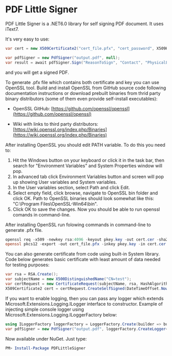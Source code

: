 # PDF Little Signer

PDF Little Signer is a .NET6.0 library for self signing PDF document. It uses iText7.

It's very easy to use:

```csharp
var cert = new X509Certificate2("cert_file.pfx", "cert_password", X509KeyStorageFlags.Exportable);

var pdfSigner = new PdfSigner("output.pdf", null);
var result = await pdfSigner.Sign("ReasonToSign", "Contact", "PhysicalLocation", true, stampImage, cert, fileToSign);
```
and you will get a signed PDF.


To generate .pfx file which contains both certificate and key you can use OpenSSL tool. Build and install OpenSSL from GitHub source code following documentation instructions or download prebuilt binaries from thrid party binary distributors (some of them even provide self-install executables):

- OpenSSL GitHub: [https://github.com/openssl/openssl](https://github.com/openssl/openssl)

- Wiki with links to third party distributors: [https://wiki.openssl.org/index.php/Binaries](https://wiki.openssl.org/index.php/Binaries)

After installing OpenSSL you should edit PATH variable. To do this you need to:
1. Hit the Windows button on your keyboard or click it in the task bar, then search for "Environment Variables" and System Properties window will pop.
2. In advanced tab click Environment Variables button and screen will pop up showing User variables and System variables.
3. In the User variables section, select Path and click Edit.
4. Select empty field, click browse, navigate to OpenSSL bin folder and click OK. Path to OpenSSL binaries should look somewhat like this: "C:\Program Files\OpenSSL-Win64\bin".
5. Click OK to save the changes. Now you should be able to run openssl comands in command-line.

After installing OpenSSL run folowing commands in command-line to generate .pfx file.

```powershell
openssl req -x509 -newkey rsa:4096 -keyout pkey.key -out cert.cer -sha256 -days 365
openssl pkcs12 -export -out cert_file.pfx -inkey pkey.key -in cert.cer
```

You can also generate certificate from code using built-in System library. Code below generates basic certificate with least amount of data needed for testing purposes:

```csharp
var rsa = RSA.Create();
var subjectName = new X500DistinguishedName("CN=test");
var certRequest = new CertificateRequest(subjectName, rsa, HashAlgorithmName.SHA256, RSASignaturePadding.Pkcs1);
X509Certificate2 cert = certRequest.CreateSelfSigned(DateTimeOffset.Now, DateTimeOffset.Now.AddYears(5));
```

If you want to enable logging, then you can pass any logger which extends Microsoft.Extensions.Logging.ILogger interface to constructor. Example of injecting simple console logger using Microsoft.Extensions.Logging.ILoggerFactory below:

```csharp
using ILoggerFactory loggerFactory = LoggerFactory.Create(builder => builder.AddConsole());
var pdfSigner = new PdfSigner("output.pdf", loggerFactory.CreateLogger<PdfSigner>());
```

Now available under NuGet. Just type:
```powershell
PM> Install-Package PDFLittleSigner
```
